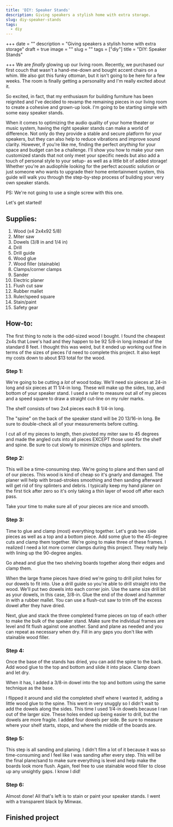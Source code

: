 ```yaml
---
title: 'DIY: Speaker Stands'
description: Giving speakers a stylish home with extra storage.
slug: diy-speaker-stands
tags:
  - diy
---
```


+++
date = ""
description = "Giving speakers a stylish home with extra storage"
draft = true
image = ""
slug = ""
tags = \["diy"]
title = "DIY: Speaker Stands"

+++
We are *finally* glowing up our living room. Recently, we purchased our first couch that wasn't a hand-me-down and bought accent chairs on a whim. We also got this funky ottoman, but it isn't going to be here for a few weeks. The room is finally getting a personality and I'm really excited about it.

So excited, in fact, that my enthusiasm for building furniture has been reignited and I've decided to revamp the remaining pieces in our living room to create a cohesive and grown-up look. I'm going to be starting simple with some easy speaker stands.

When it comes to optimizing the audio quality of your home theater or music system, having the right speaker stands can make a world of difference. Not only do they provide a stable and secure platform for your speakers, but they can also help to reduce vibrations and improve sound clarity. However, if you're like me, finding the perfect *anything* for your space and budget can be a challenge. I'll show you how to make your own customized stands that not only meet your specific needs but also add a touch of personal style to your setup- as well as a little bit of added storage! Whether you're an audiophile looking for the perfect acoustic solution or just someone who wants to upgrade their home entertainment system, this guide will walk you through the step-by-step process of building your very own speaker stands.

PS: We're not going to use a single screw with this one.

Let's get started!

## Supplies:

1. Wood (x4 2x4x92 5/8)
2. Miter saw
3. Dowels (3/8 in and 1/4 in)
4. Drill
5. Drill guide
6. Wood glue
7. Wood filler (stainable)
8. Clamps/corner clamps
9. Sander
10. Electric planer
11. Flush cut saw
12. Rubber mallet
13. Ruler/speed square
14. Stain/paint
15. Safety gear

## How-to:

The first thing to note is the odd-sized wood I bought. I found the cheapest 2x4s that Lowe's had and they happen to be 92 5/8-in long instead of the standard 8 feet. I thought this was weird, but it ended up working out fine in terms of the sizes of pieces I'd need to complete this project. It also kept my costs down to about $13 total for the wood.

### Step 1:

We're going to be cutting a *lot* of wood today. We'll need six pieces at 24-in long and six pieces at 11 1/4-in long. These will make up the sides, top, and bottom of your speaker stand. I used a ruler to measure out all of my pieces and a speed square to draw a straight cut-line on my ruler marks.

The shelf consists of two 2x4 pieces each 8 1/4-in long.

The "spine" on the back of the speaker stand will be 20 13/16-in long. Be sure to double-check all of your measurements before cutting.

I cut all of my pieces to length, then pivoted my miter saw to 45 degrees and made the angled cuts into all pieces EXCEPT those used for the shelf and spine. Be sure to cut slowly to minimize chips and splinters.

### Step 2:

This will be a time-consuming step. We're going to plane and then sand *all* of our pieces. This wood is kind of cheap so it's gnarly and damaged. The planer will help with broad-strokes smoothing and then sanding afterward will get rid of tiny splinters and debris. I typically keep my hand planer on the first tick after zero so it's only taking a thin layer of wood off after each pass.

Take your time to make sure all of your pieces are nice and smooth.

### Step 3:

Time to glue and clamp (most) everything together. Let's grab two side pieces as well as a top and a bottom piece. Add some glue to the 45-degree cuts and clamp them together. We're going to make three of these frames. I realized I need a lot more corner clamps during this project. They really help with lining up the 90-degree angles.

Go ahead and glue the two shelving boards together along their edges and clamp them.

When the large frame pieces have dried we're going to drill pilot holes for our dowels to fit into. Use a drill guide so you're able to drill straight into the wood. We'll put two dowels into each corner join. Use the same size drill bit as your dowels, in this case, 3/8-in. Glue the end of the dowel and hammer in with a rubber mallet. You can use a flush-cut saw to trim off the excess dowel after they have dried.

Next, glue and stack the three completed frame pieces on top of each other to make the bulk of the speaker stand. Make sure the individual frames are level and fit flush against one another. Sand and plane as needed and you can repeat as necessary when dry. Fill in any gaps you don't like with stainable wood filler.

### Step 4:

Once the base of the stands has dried, you can add the spine to the back. Add wood glue to the top and bottom and slide it into place. Clamp down and let dry.

When it has, I added a 3/8-in dowel into the top and bottom using the same technique as the base.

I flipped it around and slid the completed shelf where I wanted it, adding a little wood glue to the spine. This went in very snuggly so I didn't wait to add the dowels along the sides. This time I used 1/4-in dowels because I ran out of the larger size. These holes ended up being easier to drill, but the dowels are more fragile. I added four dowels per side. Be sure to measure where your shelf starts, stops, and where the middle of the boards are.

### Step 5:

This step is all sanding and planing. I didn't film a lot of it because it was so time-consuming and I feel like I was sanding after every step. This will be the final plane/sand to make sure everything is level and help make the boards look more flush. Again, feel free to use stainable wood filler to close up any unsightly gaps. I know I did!

### Step 6:

Almost done! All that's left is to stain or paint your speaker stands. I went with a transparent black by Minwax.

## Finished project

###
